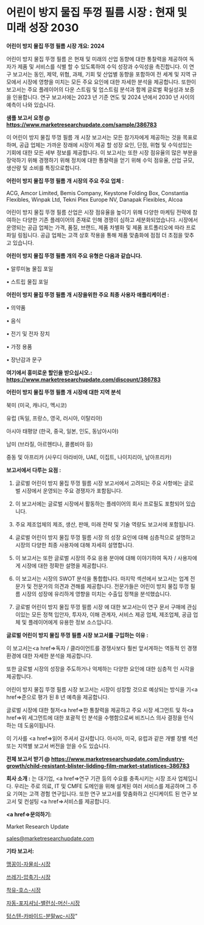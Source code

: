 # 어린이 방지 물집 뚜껑 필름 시장 : 현재 및 미래 성장 2030

<strong>어린이 방지 물집 뚜껑 필름 시장 개요: 2024</strong>

어린이 방지 물집 뚜껑 필름 은 현재 및 미래의 산업 동향에 대한 통찰력을 제공하여 독자가 제품 및 서비스를 식별 할 수 있도록하여 수익 성장과 수익성을 촉진합니다. 이 연구 보고서는 동인, 제약, 위협, 과제, 기회 및 산업별 동향을 포함하여 전 세계 및 지역 규모에서 시장에 영향을 미치는 모든 주요 요인에 대한 자세한 분석을 제공합니다. 또한이 보고서는 주요 플레이어의 다운 스트림 및 업스트림 분석과 함께 글로벌 확실성과 보증을 인용합니다. 연구 보고서에는 2023 년 기준 연도 및 2024 년에서 2030 년 사이의 예측이 나와 있습니다.



<strong>샘플 보고서 요청 @ <a href=https://www.marketresearchupdate.com/sample/386783>https://www.marketresearchupdate.com/sample/386783</a></strong>

이 어린이 방지 물집 뚜껑 필름 개 시장 보고서는 모든 참가자에게 제공하는 것을 목표로하며, 공급 업체는 가까운 장래에 시장이 제공 할 성장 요인, 단점, 위협 및 수익성있는 기회에 대한 모든 세부 정보를 제공합니다. 이 보고서는 또한 시장 점유율의 많은 부분을 장악하기 위해 경쟁하기 위해 정치에 대한 통찰력을 얻기 위해 수익 점유율, 산업 규모, 생산량 및 소비를 특징으로합니다.



<strong>어린이 방지 물집 뚜껑 필름 개 시장의 주요 주요 업체 :</strong>

ACG, Amcor Limited, Bemis Company, Keystone Folding Box, Constantia Flexibles, Winpak Ltd, Tekni Plex Europe NV, Danapak Flexibles, Alcoa

어린이 방지 물집 뚜껑 필름 산업은 시장 점유율을 높이기 위해 다양한 마케팅 전략에 참여하는 다양한 기존 플레이어의 존재로 인해 경쟁이 심하고 세분화되었습니다. 시장에서 운영되는 공급 업체는 가격, 품질, 브랜드, 제품 차별화 및 제품 포트폴리오에 따라 프로파일 링됩니다. 공급 업체는 고객 상호 작용을 통해 제품 맞춤화에 점점 더 초점을 맞추고 있습니다.



<strong>어린이 방지 물집 뚜껑 필름 개의 주요 유형은 다음과 같습니다.</strong>

• 알루미늄 물집 포일

• 스트립 물집 포일



<strong>어린이 방지 물집 뚜껑 필름 개 시장을위한 주요 최종 사용자 애플리케이션 :</strong>

• 의약품

• 음식

• 전기 및 전자 장치

• 가정 용품

• 장난감과 문구



<strong>여기에서 흥미로운 할인을 받으십시오.: <a href=https://www.marketresearchupdate.com/discount/386783>https://www.marketresearchupdate.com/discount/386783</a></strong>



<strong>어린이 방지 물집 뚜껑 필름 개 시장에 대한 지역 분석</strong>

북미 (미국, 캐나다, 멕시코)

유럽 (독일, 프랑스, 영국, 러시아, 이탈리아)

아시아 태평양 (한국, 중국, 일본, 인도, 동남아시아)

남미 (브라질, 아르헨티나, 콜롬비아 등)

중동 및 아프리카 (사우디 아라비아, UAE, 이집트, 나이지리아, 남아프리카)



<strong>보고서에서 다루는 요점 :</strong>

1. 글로벌 어린이 방지 물집 뚜껑 필름 시장 보고서에서 고려되는 주요 사항에는 글로벌 시장에서 운영되는 주요 경쟁자가 포함됩니다.

2. 이 보고서에는 글로벌 시장에서 활동하는 플레이어의 회사 프로필도 포함되어 있습니다.

3. 주요 제조업체의 제조, 생산, 판매, 미래 전략 및 기술 역량도 보고서에 포함됩니다.

4. 글로벌 어린이 방지 물집 뚜껑 필름 시장 의 성장 요인에 대해 심층적으로 설명하고 시장의 다양한 최종 사용자에 대해 자세히 설명합니다.

5. 이 보고서는 또한 글로벌 시장의 주요 응용 분야에 대해 이야기하여 독자 / 사용자에게 시장에 대한 정확한 설명을 제공합니다.

6. 이 보고서는 시장의 SWOT 분석을 통합합니다. 마지막 섹션에서 보고서는 업계 전문가 및 전문가의 의견과 견해를 제공합니다. 전문가들은 어린이 방지 물집 뚜껑 필름 시장의 성장에 유리하게 영향을 미치는 수출입 정책을 분석했습니다.

7. 글로벌 어린이 방지 물집 뚜껑 필름 시장 에 대한 보고서는이 연구 문서 구매에 관심이있는 모든 정책 입안자, 투자자, 이해 관계자, 서비스 제공 업체, 제조업체, 공급 업체 및 플레이어에게 유용한 정보 소스입니다.



<strong>글로벌 어린이 방지 물집 뚜껑 필름 시장 보고서를 구입하는 이유 :</strong>

이 보고서는<a href=>독자 / 클</a>라이언트를 경쟁사보다 훨씬 앞서게하는 역동적 인 경쟁 환경에 대한 자세한 분석을 제공합니다.

또한 글로벌 시장의 성장을 주도하거나 억제하는 다양한 요인에 대한 심층적 인 시각을 제공합니다.

어린이 방지 물집 뚜껑 필름 시장 보고서는 시장이 성장할 것으로 예상되는 방식을 기<a href=>준으로</a> 평가 된 8 년 예측을 제공합니다.

글로벌 시장에 대한 철저<a href=>한 통찰력</a>을 제공하고 주요 시장 세그먼트 및 하<a href=>위 세그</a>먼트에 대한 포괄적 인 분석을 수행함으로써 비즈니스 의사 결정을 인식하는 데 도움이됩니다.

이 기사를 <a href=>읽어 주</a>셔서 감사합니다. 아시아, 미국, 유럽과 같은 개별 장별 섹션 또는 지역별 보고서 버전을 얻을 수도 있습니다.



<strong>전체 보고서 받기 @ <a href=https://www.marketresearchupdate.com/industry-growth/child-resistant-blister-lidding-film-market-statistices-386783>https://www.marketresearchupdate.com/industry-growth/child-resistant-blister-lidding-film-market-statistices-386783</a></strong>



<strong>회사 소개 :</strong>
는 대기업, <a href=>연구 기</a>관 등의 수요를 충족시키는 시장 조사 업체입니다. 우리는 주로 의료, IT 및 CMFE 도메인을 위해 설계된 여러 서비스를 제공하며 그 주요 기여는 고객 경험 연구입니다. 또한 연구 보고서를 맞춤화하고 신디케이트 된 연구 보고서 및 컨설팅 <a href=>서비</a>스를 제공합니다.



<strong><a href=>문의하기:</a></strong>

Market Research Update

sales@marketresearchupdate.com



<strong>기타 보고서:</strong>

<a href=https://www.linkedin.com/pulse/맹꽁이-자물쇠-시장-규모-및-성장-2023-market-matrix-musings-analysis/>맹꽁이-자물쇠-시장</a>

<a href=https://www.linkedin.com/pulse/쓰레기-압축기-시장-세분화-연구-및-목표-고객2029년-trendsetters-talk-360-analysis-zjhwf/>쓰레기-압축기-시장</a>

<a href=https://www.linkedin.com/pulse/착유-호스-시장-현재-및-미래-성장-2029-consumer-connection-chronicles-24--csbzf/>착유-호스-시장</a>

<a href=https://www.linkedin.com/pulse/자동-포지셔닝-밸런싱-머신-시장-세분화-연구-및-목표-고객2030년-qugnf/>자동-포지셔닝-밸런싱-머신-시장</a>

<a href=https://www.linkedin.com/pulse/텅스텐-카바이드-분말wc-시장-동향-및-성장-전망-market-matrix-musings-analysis-vm73f/>텅스텐-카바이드-분말wc-시장</a>"
